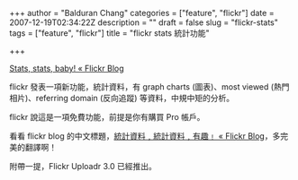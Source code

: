 +++
author = "Balduran Chang"
categories = ["feature", "flickr"]
date = 2007-12-19T02:34:22Z
description = ""
draft = false
slug = "flickr-stats"
tags = ["feature", "flickr"]
title = "flickr stats 統計功能"

+++


[Stats, stats, baby! « Flickr Blog](http://blog.flickr.com/2007/12/13/stats-stats-baby/)

flickr 發表一項新功能，統計資料，有 graph charts (圖表)、most viewed (熱門相片)、referring domain (反向追蹤) 等資料，中規中矩的分析。

flickr 說這是一項免費功能，前提是你有購買 Pro 帳戶。

看看 flickr blog 的中文標題，[統計資料﹐統計資料﹐有趣﹗ « Flickr Blog](http://blog.flickr.com/zh/2007/12/13/%e7%b5%b1%e8%a8%88%e8%b3%87%e6%96%99%ef%b9%90%e7%b5%b1%e8%a8%88%e8%b3%87%e6%96%99%ef%b9%90%e6%9c%89%e8%b6%a3%ef%b9%97/)，多完美的翻譯啊！

附帶一提，Flickr Uploadr 3.0 已經推出。

